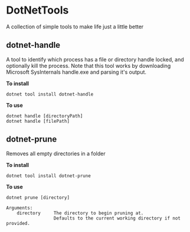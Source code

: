 # DotNetTools

A collection of simple tools to make life just a little better

## dotnet-handle

A tool to identify which process has a file or directory handle locked, and optionally kill the process.
Note that this tool works by downloading Microsoft SysInternals handle.exe and parsing it's output.

**To install**
```
dotnet tool install dotnet-handle
```

**To use**
```
dotnet handle [directoryPath]
dotnet handle [filePath]
```

## dotnet-prune

Removes all empty directories in a folder

**To install**
```
dotnet tool install dotnet-prune
```

**To use**
```
dotnet prune [directory]

Arguments:
    directory     The directory to begin pruning at.
                  Defaults to the current working directory if not provided.
```